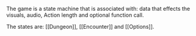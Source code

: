 The game is a state machine that is associated with:
data that effects the visuals, audio, Action length and optional function call.

The states are:
[[Dungeon]], [[Encounter]] and [[Options]].